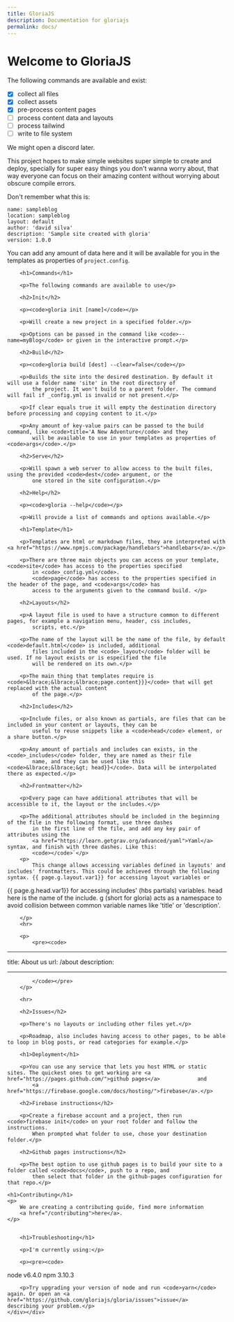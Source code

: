 ```yaml
---
title: GloriaJS
description: Documentation for gloriajs
permalink: docs/
---
```


# Welcome to GloriaJS

The following commands are available and exist:

- [x] collect all files
- [x] collect assets
- [x] pre-process content pages
- [ ] process content data and layouts
- [ ] process tailwind
- [ ] write to file system

We might open a discord later.

This project hopes to make simple websites super simple to create and deploy, specially for super easy things you don't wanna worry about, that way everyone can focus on their amazing content without worrying about obscure compile errors.

Don't remember what this is:

```
name: sampleblog
location: sampleblog
layout: default
author: 'david silva'
description: 'Sample site created with gloria'
version: 1.0.0
```

You can add any amount of data here and it will be available for you in the templates as properties of <code>project.config</code>.

        <h1>Commands</h1>

        <p>The following commands are available to use</p>

        <h2>Init</h2>

        <p><code>gloria init [name]</code></p>

        <p>Will create a new project in a specified folder.</p>

        <p>Options can be passed in the command like <code>--name=myBlog</code> or given in the interactive prompt.</p>

        <h2>Build</h2>

        <p><code>gloria build [dest] --clear=false</code></p>

        <p>Builds the site into the desired destination. By default it will use a folder name 'site' in the root directory of
            the project. It won't build to a parent folder. The command will fail if _config.yml is invalid or not present.</p>

        <p>If clear equals true it will empty the destination directory before processing and copying content to it.</p>

        <p>Any amount of key-value pairs can be passed to the build command, like <code>title='A New Adventure</code> and they
            will be available to use in your templates as properties of <code>args</code>.</p>

        <h2>Serve</h2>

        <p>Will spawn a web server to allow access to the built files, using the provided <code>dest</code> argument, or the
            one stored in the site configuration.</p>

        <h2>Help</h2>

        <p><code>gloria --help</code></p>

        <p>Will provide a list of commands and options available.</p>

        <h1>Template</h1>

        <p>Templates are html or markdown files, they are interpreted with <a href="https://www.npmjs.com/package/handlebars">handlebars</a>.</p>

        <p>There are three main objects you can access on your template, <code>site</code> has access to the properties specified
            in <code>_config.yml</code>.
            <code>page</code> has access to the properties specified in the header of the page, and <code>args</code> has
            access to the arguments given to the command build. </p>

        <h2>Layouts</h2>

        <p>A layout file is used to have a structure common to different pages, for example a navigation menu, header, css includes,
            scripts, etc.</p>

        <p>The name of the layout will be the name of the file, by default <code>default.html</code> is included, additional
            files included in the <code>_layout</code> folder will be used. If no layout exists or is especified the file
            will be rendered on its own.</p>

        <p>The main thing that templates require is <code>&lbrace;&lbrace;&lbrace;page.content}}}</code> that will get replaced with the actual content
            of the page.</p>

        <h2>Includes</h2>

        <p>Include files, or also known as partials, are files that can be included in your content or layouts, they can be
            useful to reuse snippets like a <code>head</code> element, or a share button.</p>

        <p>Any amount of partials and includes can exists, in the <code>_includes</code> folder, they are named as their file
            name, and they can be used like this <code>&lbrace;&lbrace;&gt; head}}</code>. Data will be interpolated there as expected.</p>

        <h2>Frontmatter</h2>

        <p>Every page can have additional attributes that will be accessible to it, the layout or the includes.</p>

        <p>The additional attributes should be included in the beginning of the file in the following format, use three dashes
            in the first line of the file, and add any key pair of attributes using the
            <a href="https://learn.getgrav.org/advanced/yaml">Yaml</a> syntax, and finish with three dashes. Like this:
            <code></code>`</p>
        <p>
            This change allows accessing variables defined in layouts' and includes' frontmatters. This could be achieved through the following syntax. {{ page.g.layout.var1}} for accessing layout variables or

{{ page.g.head.var1}} for accessing includes' (hbs partials) variables. head here is the name of the include. g (short for gloria) acts as a namespace to avoid collision between common variable names like 'title' or 'description'.

        </p>
        <hr>

        <p>
            <pre><code>

---

title: About us
url: /about
description:

---

            </code></pre>
        </p>

        <hr>

        <h2>Issues</h2>

        <p>There's no layouts or including other files yet.</p>

        <p>Roadmap, also includes having access to other pages, to be able to loop in blog posts, or read categories for example.</p>

        <h1>Deployment</h1>

        <p>You can use any service that lets you host HTML or static sites. The quickest ones to get working are <a href="https://pages.github.com/">github pages</a>            and
            <a href="https://firebase.google.com/docs/hosting/">firebase</a>.</p>

        <h2>Firebase instructions</h2>

        <p>Create a firebase account and a project, then run <code>firebase init</code> on your root folder and follow the instructions.
            When prompted what folder to use, chose your destination folder.</p>

        <h2>Github pages instructions</h2>

        <p>The best option to use github pages is to build your site to a folder called <code>docs</code>, push to a repo, and
            then select that folder in the github-pages configuration for that repo.</p>

    <h1>Contributing</h1>
    <p>
        We are creating a contributing guide, find more information
        <a href="/contributing">here</a>.
    </p>


        <h1>Troubleshooting</h1>

        <p>I'm currently using:</p>

        <p><pre><code>

node v6.4.0
npm 3.10.3
</code></pre></p>

        <p>Try upgrading your version of node and run <code>yarn</code> again. Or open an <a href="https://github.com/gloriajs/gloria/issues">issue</a>            describing your problem.</p>
    </div></div>

</div>
